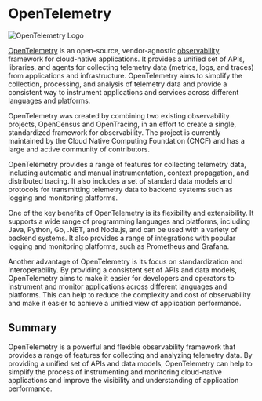 # OpenTelemetry

![OpenTelemetry Logo](https://opentelemetry.io/img/logos/opentelemetry-horizontal-color.svg)

[OpenTelemetry](https://opentelemetry.io/) is an open-source, vendor-agnostic [observability](../Observability/index.md) framework for cloud-native applications. It provides a unified set of APIs, libraries, and agents for collecting telemetry data (metrics, logs, and traces) from applications and infrastructure. OpenTelemetry aims to simplify the collection, processing, and analysis of telemetry data and provide a consistent way to instrument applications and services across different languages and platforms.

OpenTelemetry was created by combining two existing observability projects, OpenCensus and OpenTracing, in an effort to create a single, standardized framework for observability. The project is currently maintained by the Cloud Native Computing Foundation (CNCF) and has a large and active community of contributors.

OpenTelemetry provides a range of features for collecting telemetry data, including automatic and manual instrumentation, context propagation, and distributed tracing. It also includes a set of standard data models and protocols for transmitting telemetry data to backend systems such as logging and monitoring platforms.

One of the key benefits of OpenTelemetry is its flexibility and extensibility. It supports a wide range of programming languages and platforms, including Java, Python, Go, .NET, and Node.js, and can be used with a variety of backend systems. It also provides a range of integrations with popular logging and monitoring platforms, such as Prometheus and Grafana.

Another advantage of OpenTelemetry is its focus on standardization and interoperability. By providing a consistent set of APIs and data models, OpenTelemetry aims to make it easier for developers and operators to instrument and monitor applications across different languages and platforms. This can help to reduce the complexity and cost of observability and make it easier to achieve a unified view of application performance.

## Summary

OpenTelemetry is a powerful and flexible observability framework that provides a range of features for collecting and analyzing telemetry data. By providing a unified set of APIs and data models, OpenTelemetry can help to simplify the process of instrumenting and monitoring cloud-native applications and improve the visibility and understanding of application performance.

